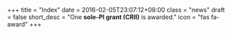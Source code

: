 +++
title = "Index"
date = 2016-02-05T23:07:12+08:00
class = "news"
draft = false
short_desc = "One **sole-PI grant (CRII)** is awarded."
icon = "fas fa-award"
+++